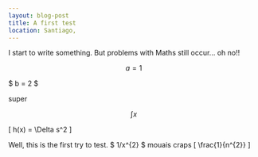 ```yaml
--- 
layout: blog-post
title: A first test
location: Santiago, 
---
```


I start to write something.
But problems with Maths still occur... oh no!!

$$ a = 1 $$

$ b = 2 $

super

$$ 
\int x 
$$

\[ h(x) = \Delta s^2 \]


Well, this is the first try to test.
$ 1/x^{2} $
mouais craps
\[ \frac{1}{n^{2}} \]

